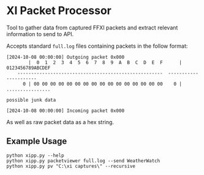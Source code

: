 # XI Packet Processor

Tool to gather data from captured FFXI packets and extract relevant information to send to API.

Accepts standard `full.log` files containing packets in the follow format:

```
[2024-10-08 00:00:00] Outgoing packet 0x000
        |  0  1  2  3  4  5  6  7  8  9  A  B  C  D  E  F      | 0123456789ABCDEF
    -----------------------------------------------------  ----------------------
      0 | 00 00 00 00 00 00 00 00 00 00 00 00 00 00 00 00    0 | ................

possible junk data

[2024-10-08 00:00:00] Incoming packet 0x000
```

As well as raw packet data as a hex string.

## Example Usage

```
python xipp.py --help
python xipp.py packetviewer full.log --send WeatherWatch
python xipp.py pv "C:\xi captures\" --recursive
```
